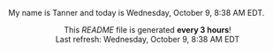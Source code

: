 My name is Tanner and today is Wednesday, October 9, 8:38 AM EDT.

<p align="center">This <i>README</i> file is generated <b>every 3 hours</b>!</br>Last refresh: Wednesday, October 9, 8:38 AM EDT<br /></p>
